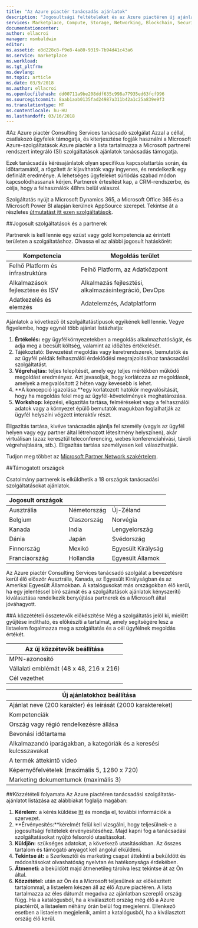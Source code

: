 ```yaml
---
title: "Az Azure piactér tanácsadás ajánlatok"
description: "Jogosultsági feltételeket és az Azure piactéren új ajánlattípus közzétételi követelményei"
services: Marketplace, Compute, Storage, Networking, Blockchain, Security
documentationcenter: 
author: ellacroi
manager: msmbaldwin
editor: 
ms.assetid: e8d228c8-f9e8-4a80-9319-7b94d41c43a6
ms.service: marketplace
ms.workload: 
ms.tgt_pltfrm: 
ms.devlang: 
ms.topic: article
ms.date: 03/9/2018
ms.author: ellacroi
ms.openlocfilehash: dd00711a9be208ddf635c998a77935ed63fcf996
ms.sourcegitcommit: 8aab1aab0135fad24987a311b42a1c25a839e9f3
ms.translationtype: MT
ms.contentlocale: hu-HU
ms.lasthandoff: 03/16/2018
---
```

#<a name="azure-marketplace-consulting-services"></a>Az Azure piactér Consulting Services tanácsadó szolgálat
Azzal a céllal, csatlakozó ügyfelek támogatja, és kiterjesztése fogják használni a Microsoft Azure-szolgáltatások Azure piactér a lista tartalmazza a Microsoft partnerei rendszert integráló (SI) szolgáltatások ajánlatok tanácsadás támogatja. 

Ezek tanácsadás kérésajánlatok olyan specifikus kapcsolattartás során, és időtartamától, a rögzített ár kijavíthatók vagy ingyenes, és rendelkezik egy definiált eredménye. A lehetséges ügyfeleket súrlódás szabad módon kapcsolódhassanak kérjen. Partnerek értesítést kap, a CRM-rendszerbe, és célja, hogy a felhasználók 48hrs belül válaszol.

Szolgáltatás nyújt a Microsoft Dynamics 365, a Microsoft Office 365 és a Microsoft Power BI alapján kerülnek AppSource szerepel. Tekintse át a részletes [útmutatást itt ezen szolgáltatások](https://smp-cdn-prod.azureedge.net/documents/Microsoft%20AppSource%20Partner%20Listing%20Guidelines.pdf). 

##<a name="eligible-services-and-partners"></a>Jogosult szolgáltatások és a partnerek

Partnerek is kell lennie egy ezüst vagy gold kompetencia az érintett területen a szolgáltatáshoz. Olvassa el az alábbi jogosult hatáskörét:

|Kompetencia  |Megoldás terület  |
|---------|---------|
|Felhő Platform és infrastruktúra     |   Felhő Platform, az Adatközpont      |
|Alkalmazások fejlesztése és ISV     |  Alkalmazás fejlesztési, alkalmazásintegráció, DevOps       |
|Adatkezelés és elemzés    |  Adatelemzés, Adatplatform       |

Ajánlatok a következő öt szolgáltatástípusok egyikének kell lennie. Vegye figyelembe, hogy egynél több ajánlat listázhatja: 

1. **Értékelés:** egy ügyfélkörnyezetekben a megoldás alkalmazhatóságát, és adja meg a becsült költség, valamint az időzítés értékelését. 
2. Tájékoztató: Bevezetést megoldás vagy keretrendszerek, bemutatók és az ügyfél példák felhasználói érdeklődési megrajzolásához tanácsadási szolgáltatást. 
3. **Végrehajtás:** teljes telepítését, amely egy teljes mértékben működő megoldást eredményez. Azt javasoljuk, hogy korlátozza az megoldások, amelyek a megvalósított 2 héten vagy kevesebb is lehet. 
4. **A koncepció igazolása:**egy korlátozott hatókör megvalósítását, hogy ha megoldás felel meg az ügyfél-követelmények meghatározása. 
5. **Workshop:** képzési, eligazítás tartása, felméréseket vagy a felhasználói adatok vagy a környezet épülő bemutatók magukban foglalhatják az ügyfél helyszíni végzett interaktív részt. 

Eligazítás tartása, kivéve tanácsadás ajánlja fel személy (vagyis az ügyfél helyen vagy egy partner által létrehozott létesítmény helyszínen), akár virtuálisan (azaz keresztül teleconferencing, webes konferenciahívási, távoli végrehajtására, stb.). Eligazítás tartása személyesen kell választhatják.

Tudjon meg többet az [Microsoft Partner Network szakértelem](https://partner.microsoft.com/en-US/membership/competencies#simple-tab-content-1). 

##<a name="countries-supported"></a>Támogatott országok

Csatolmány partnerek is elküldhetik a 18 országok tanácsadási szolgáltatásokat ajánlatok. 


|Jogosult országok |  |  |
|---------|---------|---------|
|Ausztrália    |Németország         |Új-Zéland         |
|Belgium     |Olaszország         |Norvégia         |
|Kanada     |India         |Lengyelország         |
|Dánia     |Japán         |Svédország         |
|Finnország     |Mexikó         |Egyesült Királyság         |
|Franciaország     |Hollandia         |Egyesült Államok         |

Az Azure piactér Consulting Services tanácsadó szolgálat a bevezetésre kerül élő először Ausztrália, Kanada, az Egyesült Királyságban és az Amerikai Egyesült Államokban. A katalógusokat más országokban élő kerül, ha egy jelentéssel bíró számát és a szolgáltatások ajánlatok kényszerítő kiválasztása rendelkezik benyújtása partnerek és a Microsoft által jóváhagyott.

##<a name="prepare-your-publishing-artifacts"></a>A közzétételi összetevők előkészítése
Még a szolgáltatás jelöl ki, mielőtt gyűjtése indítható, és előkészíti a tartalmat, amely segítségére lesz a listaelem fogalmazza meg a szolgáltatás és a cél ügyfélnek megoldás értékét. 


|Az új közzétevők beállítása  |
|---------|
|MPN-azonosító     |
|Vállalati emblémát (48 x 48, 216 x 216)     |
|Cél vezethet     |


|Új ajánlatokhoz beállítása  |
|---------|
|Ajánlat neve (200 karakter) és leírását (2000 karaktereket)    |
|Kompetenciák     |
|Ország vagy régió rendelkezésre állása     |
|Bevonási időtartama     |
|Alkalmazandó iparágakban, a kategóriák és a keresési kulcsszavakat     |
|A termék áttekintő videó    |
|Képernyőfelvételek (maximális 5, 1280 x 720)     |
|Marketing dokumentumok (maximális 3)     |


##<a name="publishing-process"></a>Közzétételi folyamata
Az Azure piactéren tanácsadási szolgáltatás-ajánlatot listázása az alábbiakat foglalja magában:

1. **Kérelem:** a kérés küldése [Itt](https://azuremarketplace.microsoft.com/en-us/sell/nominate) és mondja el, további információk a szervezet. 
2. **Érvényesítés:**kérelmét felül kell vizsgálni, hogy teljesülnek-e a jogosultsági feltételek érvényesítéséhez. Majd kapni fog a tanácsadási szolgáltatásokat nyújtó felsoroló utasításokat. 
3. **Küldjön:** szükséges adatokat, a következő utasításokban. Az összes tartalom és támogató anyagot kell angolul elküldeni. 
4. **Tekintse át:** a Szerkesztői és marketing csapat áttekinti a beküldött és módosításokat olvashatóság nyelvtan és hatékonysága érdekében. 
5. **Átmeneti:** a beküldött majd átmenetileg tárolva lesz tekintse át az Ön által. 
6. **Közzététel:** után az Ön és a Microsoft teljesülnek az előkészített tartalommal, a listaelem készen áll az élő Azure piactéren. A lista tartalmazza az éles dátumát megadva az ajánlatban szereplő ország függ. Ha a katalógusból, ha a kiválasztott ország még élő a Azure piactérről, a listaelem néhány órán belül fog megjelenni. Ellenkező esetben a listaelem megjelenik, amint a katalógusból, ha a kiválasztott ország élő kerül.